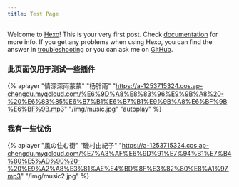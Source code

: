 ```yaml
---
title: Test Page
---
```

Welcome to [Hexo](https://hexo.io/)! This is your very first post. Check [documentation](https://hexo.io/docs/) for more info. If you get any problems when using Hexo, you can find the answer in [troubleshooting](https://hexo.io/docs/troubleshooting.html) or you can ask me on [GitHub](https://github.com/hexojs/hexo/issues).


### 此页面仅用于测试一些插件

{% aplayer "情深深雨蒙蒙" "杨胖雨" "https://a-1253715324.cos.ap-chengdu.myqcloud.com/%E6%9D%A8%E8%83%96%E9%9B%A8%20-%20%E6%83%85%E6%B7%B1%E6%B7%B1%E9%9B%A8%E6%BF%9B%E6%BF%9B.mp3" "/img/music.jpg"  "autoplay" %}
### 我有一些忧伤
{% aplayer "風の住む街" "磯村由紀子" "https://a-1253715324.cos.ap-chengdu.myqcloud.com/%E7%A3%AF%E6%9D%91%E7%94%B1%E7%B4%80%E5%AD%90%20-%20%E9%A2%A8%E3%81%AE%E4%BD%8F%E3%82%80%E8%A1%97.mp3" "/img/music2.jpg"  %}
